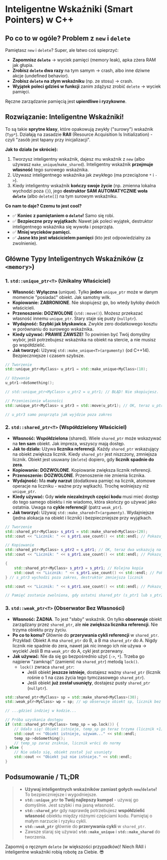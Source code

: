 
# Inteligentne Wskaźniki (Smart Pointers) w C++ 

## Po co to w ogóle? Problem z `new` i `delete`

Pamiętasz `new` i `delete`? Super, ale łatwo coś spieprzyć:
- **Zapomnisz `delete`** -> wyciek pamięci (memory leak), apka zżera RAM jak głupia.
- **Zrobisz `delete` dwa razy** na tym samym -> crash, albo inne dziwne akcje (undefined behavior).
- **Zrobisz `delete` na złym wskaźniku** (np. ze stosu) -> crash.
- **Wyjątek poleci gdzieś w funkcji** zanim zdążysz zrobić `delete` -> wyciek pamięci.

Ręczne zarządzanie pamięcią jest **upierdliwe i ryzykowne**.

## Rozwiązanie: Inteligentne Wskaźniki!

To są takie **sprytne klasy**, które opakowują zwykły ("surowy") wskaźnik (`Typ*`). Działają na zasadzie **RAII** (Resource Acquisition Is Initialization) - czyli "zasób jest łapany przy inicjalizacji".

**Jak to działa (w skrócie):**
1.  Tworzysz inteligentny wskaźnik, dajesz mu wskaźnik z `new` (albo używasz `make_unique`/`make_shared`). Inteligentny wskaźnik **przejmuje własność** tego surowego wskaźnika.
2.  Używasz inteligentnego wskaźnika jak zwykłego (ma przeciążone `*` i `->`).
3.  Kiedy inteligentny wskaźnik **kończy swoje życie** (np. zmienna lokalna wychodzi poza `{}`), jego **destruktor SAM AUTOMATYCZNIE woła `delete`** (albo `delete[]`) na tym surowym wskaźniku.

**Co nam to daje? Czemu to jest cool?**
- ✅ **Koniec z pamiętaniem o `delete`!** Samo się robi.
- ✅ **Bezpieczne przy wyjątkach:** Nawet jak poleci wyjątek, destruktor inteligentnego wskaźnika się wywoła i posprząta.
- ✅ **Mniej wycieków pamięci.**
- ✅ **Jasne kto jest właścicielem pamięci** (kto jest odpowiedzialny za zwolnienie).

## Główne Typy Inteligentnych Wskaźników (z `<memory>`)

### 1. `std::unique_ptr<T>` (Unikalny Właściciel)

- **Własność:** **Wyłączna** (unique). Tylko **jeden** `unique_ptr` może w danym momencie "posiadać" obiekt. Jak samotny wilk.
- **Kopiowanie:** **ZABRONIONE**. Nie skopiujesz go, bo wtedy byłoby dwóch właścicieli.
- **Przenoszenie:** **DOZWOLONE** (`std::move()`). Możesz przekazać własność innemu `unique_ptr`. Stary staje się pusty (`nullptr`).
- **Wydajność:** **Szybki jak błyskawica**. Zwykle zero dodatkowego kosztu w porównaniu do surowego wskaźnika.
- **Kiedy używać:** **PRAWIE ZAWSZE!** To powinien być Twój domyślny wybór, jeśli potrzebujesz wskaźnika na obiekt na stercie, a nie musisz go współdzielić.
- **Jak tworzyć:** Używaj `std::make_unique<T>(argumenty)` (od C++14). Bezpieczniejsze i czasem szybsze.

```cpp
// Tworzenie
std::unique_ptr<MyClass> u_ptr1 = std::make_unique<MyClass>(10);

// Używanie
u_ptr1->doSomething();

// std::unique_ptr<MyClass> u_ptr2 = u_ptr1; // BŁĄD! Nie skopiujesz.

// Przeniesienie własności
std::unique_ptr<MyClass> u_ptr3 = std::move(u_ptr1); // OK, teraz u_ptr3 ma obiekt, a u_ptr1 jest pusty (nullptr)

// u_ptr3 samo posprząta jak wyjdzie poza zakres
```

### 2. `std::shared_ptr<T>` (Współdzielony Właściciel)

- **Własność:** **Współdzielona** (shared). Wiele `shared_ptr` może wskazywać na **ten sam** obiekt. Jak impreza, wszyscy mają dostęp.
- **Jak to działa:** Używa **licznika referencji**. Każdy `shared_ptr` wskazujący na obiekt zwiększa licznik. Kiedy `shared_ptr` jest niszczony, zmniejsza licznik. Obiekt jest usuwany (`delete`) dopiero, gdy **licznik spadnie do zera**.
- **Kopiowanie:** **DOZWOLONE**. Kopiowanie zwiększa licznik referencji.
- **Przenoszenie:** **DOZWOLONE**. Przenoszenie nie zmienia licznika.
- **Wydajność:** Ma **mały narzut** (dodatkowa pamięć na licznik, atomowe operacje na liczniku - ważne przy wątkach). Trochę wolniejszy niż `unique_ptr`.
- **Kiedy używać:** Gdy **wiele niezależnych części kodu** musi mieć dostęp do tego samego obiektu i nie wiadomo, która skończy go używać jako ostatnia. Uwaga na **cykle referencji**! (patrz `weak_ptr`).
- **Jak tworzyć:** Używaj `std::make_shared<T>(argumenty)`. Wydajniejsze (jedna alokacja na obiekt i licznik) i bezpieczniejsze przy wyjątkach.

```cpp
// Tworzenie
std::shared_ptr<MyClass> s_ptr1 = std::make_shared<MyClass>(20);
std::cout << "Licznik: " << s_ptr1.use_count() << std::endl; // Pokazuje 1

// Kopiowanie
std::shared_ptr<MyClass> s_ptr2 = s_ptr1; // OK, teraz dwa wskazują na obiekt
std::cout << "Licznik: " << s_ptr1.use_count() << std::endl; // Pokazuje 2

{
    std::shared_ptr<MyClass> s_ptr3 = s_ptr1; // Kolejna kopia
    std::cout << "Licznik: " << s_ptr1.use_count() << std::endl; // Pokazuje 3
} // s_ptr3 wychodzi poza zakres, destruktor zmniejsza licznik

std::cout << "Licznik: " << s_ptr1.use_count() << std::endl; // Pokazuje 2

// Pamięć zostanie zwolniona, gdy ostatni shared_ptr (s_ptr1 lub s_ptr2) zniknie
```

### 3. `std::weak_ptr<T>` (Obserwator Bez Własności)

- **Własność:** **ŻADNA**. To jest "słaby" wskaźnik. On tylko **obserwuje** obiekt zarządzany przez `shared_ptr`, ale **nie zwiększa licznika referencji**. Nie trzyma obiektu przy życiu.
- **Po co to komu?** Głównie do **przerywania cykli referencji** w `shared_ptr`. Przykład: Obiekt A ma `shared_ptr` do B, a B ma `shared_ptr` do A. Nigdy licznik nie spadnie do zera, nawet jak nic innego ich nie używa -> wyciek! Jeśli B ma `weak_ptr` do A, cykl jest przerwany.
- **Jak używać:** Nie da się go bezpośrednio użyć (`->`, `*`). Trzeba go najpierw "zamknąć" (zamienić na `shared_ptr`) metodą `lock()`.
    - `lock()` zwraca `shared_ptr`:
        - Jeśli obiekt **jeszcze istnieje**, dostajesz ważny `shared_ptr` (licznik rośnie o 1 na czas życia tego tymczasowego `shared_ptr`).
        - Jeśli obiekt **już został usunięty**, dostajesz pusty `shared_ptr` (`nullptr`).

```cpp
std::shared_ptr<MyClass> sp = std::make_shared<MyClass>(30);
std::weak_ptr<MyClass> wp = sp; // wp obserwuje obiekt sp, licznik bez zmian

// ...gdzieś indziej w kodzie...

// Próba uzyskania dostępu
if (std::shared_ptr<MyClass> temp_sp = wp.lock()) {
    // Udało się! Obiekt istnieje, temp_sp go teraz trzyma (licznik +1)
    std::cout << "Obiekt istnieje, używam..." << std::endl;
    temp_sp->doSomething();
    // temp_sp zaraz zniknie, licznik wróci do normy
} else {
    // Nie udało się, obiekt został już usunięty
    std::cout << "Obiekt już nie istnieje." << std::endl;
}
```

## Podsumowanie / TL;DR

> - **Używaj inteligentnych wskaźników zamiast gołych `new`/`delete`!** To bezpieczniejsze i wygodniejsze.
> - **`std::unique_ptr` to Twój najlepszy kumpel** - używaj go domyślnie. Jest szybki i ma jasną własność.
> - **`std::shared_ptr`** gdy naprawdę potrzebujesz **współdzielić własność** obiektu między różnymi częściami kodu. Pamiętaj o małym narzucie i ryzyku cykli.
> - **`std::weak_ptr`** głównie do **przerywania cykli** w `shared_ptr`.
> - Zawsze staraj się używać **`std::make_unique`** i **`std::make_shared`** do tworzenia.

Zapomnij o ręcznym `delete` (w większości przypadków)! Niech RAII i inteligentne wskaźniki robią robotę za Ciebie. 😎
